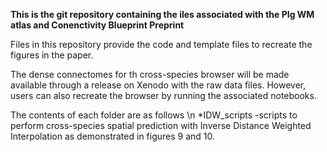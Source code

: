 **This is the git repository containing the iles associated with the PIg WM atlas and Conenctivity Blueprint Preprint**

Files in this repository provide the code and template files to recreate the figures in the paper. 

The dense connectomes for th cross-species browser will be made available through a release on Xenodo with the raw data files. 
However, users can also recreate the browser by running the associated notebooks.

The contents of each folder are as follows \n
*IDW_scripts
-scripts to perform cross-species spatial prediction with Inverse Distance Weighted Interpolation as demonstrated in figures 9 and 10.
